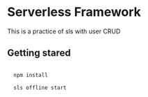 # Serverless Framework

This is a practice of sls with user CRUD

## Getting stared

```bash

  npm install

  sls offline start

```
